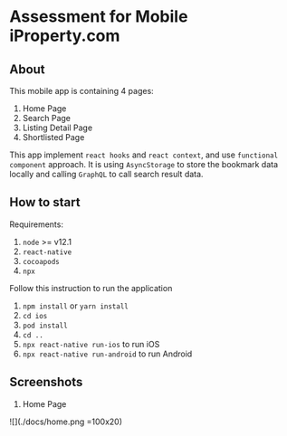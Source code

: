 # Assessment for Mobile iProperty.com

## About
This mobile app is containing 4 pages:
1. Home Page
2. Search Page
3. Listing Detail Page
4. Shortlisted Page

This app implement `react hooks` and `react context`, and use `functional component` approach.
It is using `AsyncStorage` to store the bookmark data locally and calling `GraphQL` to call search result data.

## How to start
Requirements:
1. `node` >= v12.1
2. `react-native`
3. `cocoapods`
4. `npx`

Follow this instruction to run the application
1. `npm install` or `yarn install`
2. `cd ios`
3. `pod install`
4. `cd ..`
5. `npx react-native run-ios` to run iOS
6. `npx react-native run-android` to run Android

## Screenshots
1. Home Page

![](./docs/home.png =100x20)